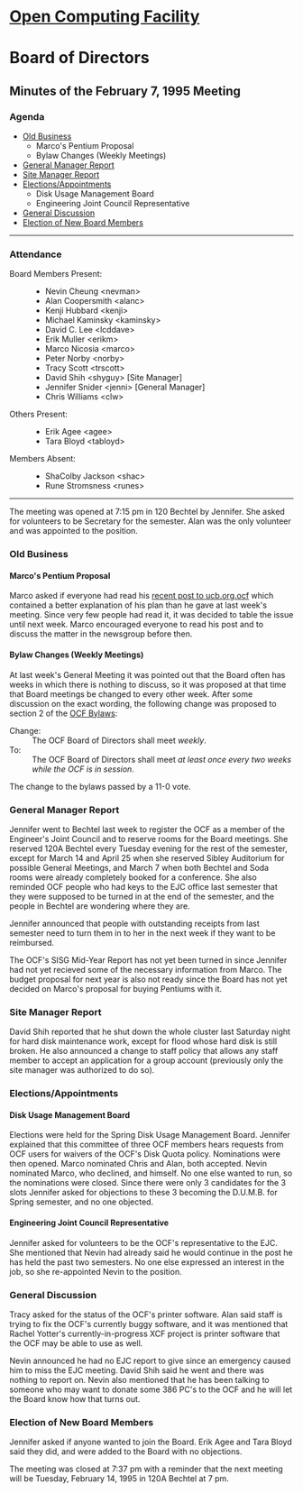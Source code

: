 <html><head>
<title>Minutes of the OCF Board of Directors Meeting of February 7, 1995</title>
</head><body>
<h1><A HREF="http://www.ocf.berkeley.edu/OCF/">Open Computing Facility</A></h1>
<h1>Board of Directors</h1>
<h2>Minutes of the February 7, 1995 Meeting</h2>

<h3>Agenda</h3>

<ul>
<li><A HREF="#Old Business">Old Business</A>
	<ul>
	<li>Marco's Pentium Proposal
	<li>Bylaw Changes (Weekly Meetings)
	</ul>
<li><A HREF="#General Manager Report">General Manager Report</A>
<li><A HREF="#Site Manager Report">Site Manager Report</A>
<li><A HREF="#Elections">Elections/Appointments</A>
	<ul>
	<li>Disk Usage Management Board
	<li>Engineering Joint Council Representative
	</ul>
<li><A HREF="#General Discussion">General Discussion</A>
<li><A HREF="#Election of New Board Members">Election of New Board Members</A>
</ul>

<hr>

<h3>Attendance</h3>
<dl>
<dt>Board Members Present:
<dd><ul>
	<li>Nevin Cheung &lt;nevman&gt;
	<li>Alan Coopersmith &lt;alanc&gt;
	<li>Kenji Hubbard &lt;kenji&gt;
	<li>Michael Kaminsky &lt;kaminsky&gt;
	<li>David C. Lee &lt;lcddave&gt;
	<li>Erik Muller &lt;erikm&gt;
	<li>Marco Nicosia &lt;marco&gt;
	<li>Peter Norby &lt;norby&gt;
	<li>Tracy Scott &lt;trscott&gt;
	<li>David Shih &lt;shyguy&gt; [Site Manager]
	<li>Jennifer Snider &lt;jenni&gt; [General Manager]
	<li>Chris Williams &lt;clw&gt;
</ul>
<dt>Others Present:
<dd><ul>
	<li>Erik Agee &lt;agee&gt;
	<li>Tara Bloyd &lt;tabloyd&gt;
</ul>
<dt>Members Absent:
<dd><ul>
	<li>ShaColby Jackson &lt;shac&gt;
	<li>Rune Stromsness &lt;runes&gt;
</ul>
</dl>
<hr>

The meeting was opened at 7:15 pm in 120 Bechtel by Jennifer.  She asked for
volunteers to be Secretary for the semester.  Alan was the only volunteer
and was appointed to the position.

<h3><A NAME="Old Business">Old Business</A></h3>

<h4>Marco's Pentium Proposal</h4>

Marco asked if everyone had read his 
<A HREF="gopher://gopher.ocf.berkeley.edu:70/00/OCF/ucb.org.ocf/volume95/Feb/950207.01">recent post to ucb.org.ocf</A>
which contained a better explanation of his plan than he gave at last week's
meeting.  Since very few people had read it, it was decided to table the
issue until next week.  Marco encouraged everyone to read his post and to
discuss the matter in the newsgroup before then.

<h4>Bylaw Changes (Weekly Meetings)</h4>

At last week's General Meeting it was pointed out that the Board often has
weeks in which there is nothing to discuss, so it was proposed at that time
that Board meetings be changed to every other week.  After some discussion
on the exact wording, the following change was proposed to section 2 of the
<A HREF="gopher://gopher.ocf.berkeley.edu:70/hh/OCF/Bylaws">OCF Bylaws</A>:
<p>
<dl>
<dt>Change:
<dd>The OCF Board of Directors shall meet <i>weekly</i>.
<dt>To:
<dd>The OCF Board of Directors shall meet <i>at least once every two weeks
     while the OCF is in session</i>.
</dl>
<p>
The change to the bylaws passed by a 11-0 vote.

<p>

<h3><A NAME="#General Manager Report">General Manager Report</A></h3>

Jennifer went to Bechtel last week to register the OCF as a member of the
Engineer's Joint Council and to reserve rooms for the Board meetings.  She
reserved 120A Bechtel every Tuesday evening for the rest of the semester,
except for March 14 and April 25 when she reserved Sibley Auditorium for
possible General Meetings, and March 7 when both Bechtel and Soda rooms were
already completely booked for a conference.  She also reminded OCF people
who had keys to the EJC office last semester that they were supposed to be
turned in at the end of the semester, and the people in Bechtel are wondering
where they are.
<p>
Jennifer announced that people with outstanding receipts from last semester
need to turn them in to her in the next week if they want to be reimbursed.
<p>
The OCF's SISG Mid-Year Report has not yet been turned in since Jennifer had
not yet recieved some of the necessary information from Marco.  The budget
proposal for next year is also not ready since the Board has not yet decided
on Marco's proposal for buying Pentiums with it.


<h3><A NAME="#Site Manager Report">Site Manager Report</A></h3>

David Shih reported that he shut down the whole cluster last Saturday night for
hard disk maintenance work, except for flood whose hard disk is still broken.
He also announced a change to staff policy that allows any staff member to
accept an application for a group account (previously only the site manager
was authorized to do so).

<h3><A NAME="#Elections">Elections/Appointments</A></h3>
<h4>Disk Usage Management Board</h4>

Elections were held for the Spring Disk Usage Management Board.  Jennifer
explained that this committee of three OCF members hears requests from OCF
users for waivers of the OCF's Disk Quota policy.  Nominations were then
opened.  Marco nominated Chris and Alan, both accepted.  Nevin nominated
Marco, who declined, and himself.  No one else wanted to run, so the
nominations were closed.  Since there were only 3 candidates for the 3 slots
Jennifer asked for objections to these 3 becoming the D.U.M.B. for Spring
semester, and no one objected.
<p>

<h4>Engineering Joint Council Representative</h4>

Jennifer asked for volunteers to be the OCF's representative to the EJC.
She mentioned that Nevin had already said he would continue in the post he
has held the past two semesters.  No one else expressed an interest in the
job, so she re-appointed Nevin to the position.

<p>
<h3><A NAME="General Discussion">General Discussion</A></h3>

Tracy asked for the status of the OCF's printer software.  Alan said staff
is trying to fix the OCF's currently buggy software, and it was mentioned
that Rachel Yotter's currently-in-progress XCF project is printer software
that the OCF may be able to use as well.
<p>

Nevin announced he had no EJC report to give since an emergency caused him to
miss the EJC meeting.  David Shih said he went and there was nothing to
report on.  Nevin also mentioned that he has been talking to someone who may
want to donate some 386 PC's to the OCF and he will let the Board know how
that turns out.

<h3><A NAME="Election of New Board Members">Election of New Board Members</A></h3>

Jennifer asked if anyone wanted to join the Board.  Erik Agee and Tara Bloyd
said they did, and were added to the Board with no objections.
<p>
The meeting was closed at 7:37 pm with a reminder that the next meeting will
be Tuesday, February 14, 1995 in 120A Bechtel at 7 pm.

</body></html>
